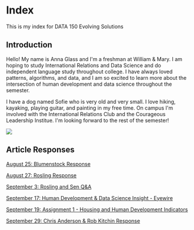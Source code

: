 # Index

This is my index for DATA 150 Evolving Solutions

## Introduction

Hello! My name is Anna Glass and I'm a freshman at William & Mary. I am hoping to study International Relations and Data Science and do independent language study throughout college. I have always loved patterns, algorithms, and data, and I am so excited to learn more about the intersection of human development and data science throughout the semester. 

I have a dog named Sofie who is very old and very small. I love hiking, kayaking, playing guitar, and painting in my free time. On campus I'm involved with the International Relations Club and the Courageous Leadership Institue. I'm looking forward to the rest of the semester! 

![](Wren.jpg)

## Article Responses
[August 25: Blumenstock Response](blumenstock.md)

[August 27: Rosling Response](rosling.md)

[September 3: Rosling and Sen Q&A](roslingqa.md)

[September 17: Human Development & Data Science Insight - Eyewire](eyewire.md)

[September 19: Assignment 1 - Housing and Human Development Indicators](assignmentone.pdf)

[September 29: Chris Anderson & Rob Kitchin Response](kitchinanderson.md)
